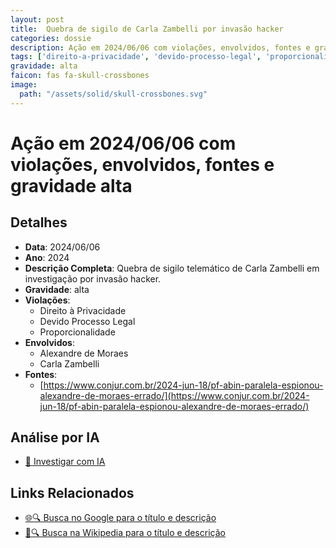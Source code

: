 ```yaml
---
layout: post
title:  Quebra de sigilo de Carla Zambelli por invasão hacker
categories: dossie
description: Ação em 2024/06/06 com violações, envolvidos, fontes e gravidade alta
tags: ['direito-a-privacidade', 'devido-processo-legal', 'proporcionalidade', 'alexandre-de-moraes', 'carla-zambelli', 'gravidade-alta']
gravidade: alta
faicon: fas fa-skull-crossbones
image:
  path: "/assets/solid/skull-crossbones.svg"
---
```


# Ação em 2024/06/06 com violações, envolvidos, fontes e gravidade alta

## Detalhes
- **Data**: 2024/06/06
- **Ano**: 2024
- **Descrição Completa**: Quebra de sigilo telemático de Carla Zambelli em investigação por invasão hacker.
- **Gravidade**: alta <i class="fas fas fa-skull-crossbones fa-2x"></i>
- **Violações**:
  - Direito à Privacidade
  - Devido Processo Legal
  - Proporcionalidade
- **Envolvidos**:
  - Alexandre de Moraes
  - Carla Zambelli
- **Fontes**:
  - [https://www.conjur.com.br/2024-jun-18/pf-abin-paralela-espionou-alexandre-de-moraes-errado/](https://www.conjur.com.br/2024-jun-18/pf-abin-paralela-espionou-alexandre-de-moraes-errado/)

## Análise por IA
- [🤖 Investigar com IA](https://www.perplexity.ai/search?q=%22Alexandre%20de%20Moraes%22%20Quebra%20de%20sigilo%20de%20Carla%20Zambelli%20por%20invas%C3%A3o%20hacker%20Quebra%20de%20sigilo%20telem%C3%A1tico%20de%20Carla%20Zambelli%20em%20investiga%C3%A7%C3%A3o%20por%20invas%C3%A3o%20hacker.%20Direito%20%C3%A0%20Privacidade%20Devido%20Processo%20Legal%20Proporcionalidade%202024%20gravidade%20alta)

## Links Relacionados
- [🌐🔍 Busca no Google para o título e descrição](https://www.google.com/search?q=%22Alexandre%20de%20Moraes%22%20Quebra%20de%20sigilo%20de%20Carla%20Zambelli%20por%20invas%C3%A3o%20hacker%20Quebra%20de%20sigilo%20telem%C3%A1tico%20de%20Carla%20Zambelli%20em%20investiga%C3%A7%C3%A3o%20por%20invas%C3%A3o%20hacker.%20Direito%20%C3%A0%20Privacidade%20Devido%20Processo%20Legal%20Proporcionalidade%202024%20gravidade%20alta)
- [📖🔍 Busca na Wikipedia para o título e descrição](https://pt.wikipedia.org/w/index.php?search=%22Alexandre%20de%20Moraes%22%20Quebra%20de%20sigilo%20de%20Carla%20Zambelli%20por%20invas%C3%A3o%20hacker%20Quebra%20de%20sigilo%20telem%C3%A1tico%20de%20Carla%20Zambelli%20em%20investiga%C3%A7%C3%A3o%20por%20invas%C3%A3o%20hacker.%20Direito%20%C3%A0%20Privacidade%20Devido%20Processo%20Legal%20Proporcionalidade%202024%20gravidade%20alta)

